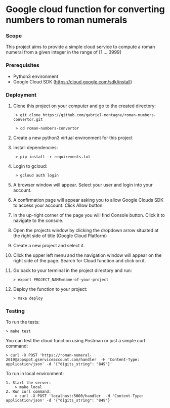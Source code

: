 # Google cloud function for converting numbers to roman numerals

### Scope

This project aims to provide a simple cloud service to compute a roman numeral 
from a given integer in the range of [1 ... 3999]

### Prerequisites

 - Python3 environment
 - Google Cloud SDK (https://cloud.google.com/sdk/install)

### Deployment

1. Clone this project on your computer and go to the created directory:

        > git clone https://github.com/gabriel-montagne/roman-numbers-convertor.git
        
        > cd roman-numbers-convertor
        
2. Create a new python3 virtual environment for this project
3. Install dependencies:
        
        > pip install -r requirements.txt
        
4. Login to gcloud:

        > gcloud auth login
        
5. A browser window will appear. Select your user and login into your account.
6. A confirmation page will appear asking you to allow Google Clouds SDK to access your account.
Click Allow button.
7. In the up-right corner of the page you will find Console button. Click it to navigate to the console.
8. Open the projects window by clicking the dropdown arrow situated at the right side of title (Google Cloud Platform)
9. Create a new project and select it.
10. Click the upper left menu and the navigation window will appear on the right side of the page. Search for Cloud function and click on it.
11. Go back to your terminal in the project directory and run:

        > export PROJECT_NAME=name-of-your-project
        
12. Deploy the function to your project:
        
        > make deploy
        
### Testing

To run the tests:

    > make test
    
You can test the cloud function using Postman or just a simple curl command:

    > curl -X POST 'https://roman-numeral-2019@appspot.gserviceaccount.com/handler  -H 'Content-Type: application/json' -d '{"digits_string": "849"}'

To run in local environment:
    
    1. Start the server:
        > make local
    2. Run curl command:
        > curl -X POST 'localhost:5000/handler  -H 'Content-Type: application/json' -d '{"digits_string": "849"}'